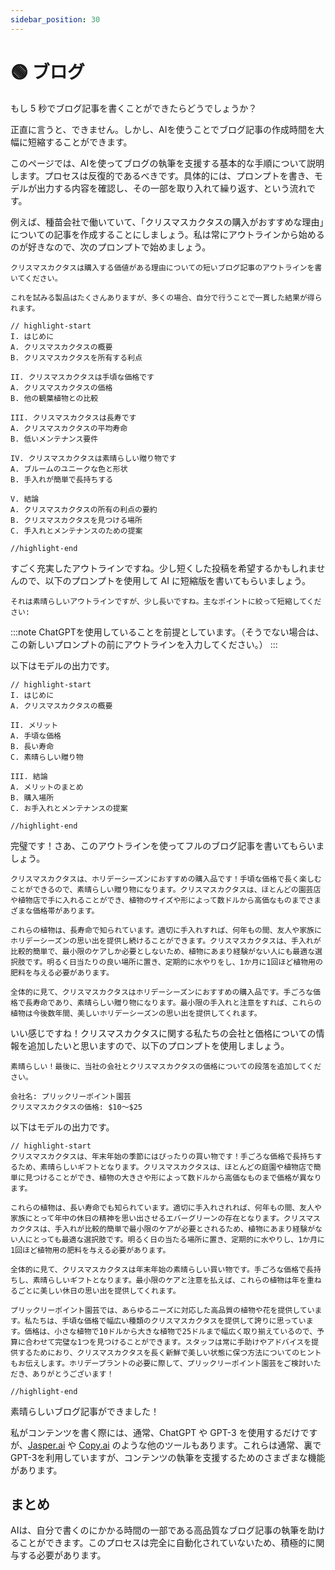 ```yaml
---
sidebar_position: 30
---
```


# 🟢 ブログ

もし 5 秒でブログ記事を書くことができたらどうでしょうか？

正直に言うと、できません。しかし、AIを使うことでブログ記事の作成時間を大幅に短縮することができます。

このページでは、AIを使ってブログの執筆を支援する基本的な手順について説明します。プロセスは反復的であるべきです。具体的には、プロンプトを書き、モデルが出力する内容を確認し、その一部を取り入れて繰り返す、という流れです。

例えば、種苗会社で働いていて、「クリスマスカクタスの購入がおすすめな理由」についての記事を作成することにしましょう。私は常にアウトラインから始めるのが好きなので、次のプロンプトで始めましょう。

```text
クリスマスカクタスは購入する価値がある理由についての短いブログ記事のアウトラインを書いてください。

これを試みる製品はたくさんありますが、多くの場合、自分で行うことで一貫した結果が得られます。

// highlight-start
I. はじめに
A. クリスマスカクタスの概要
B. クリスマスカクタスを所有する利点

II. クリスマスカクタスは手頃な価格です
A. クリスマスカクタスの価格
B. 他の観葉植物との比較

III. クリスマスカクタスは長寿です
A. クリスマスカクタスの平均寿命
B. 低いメンテナンス要件

IV. クリスマスカクタスは素晴らしい贈り物です
A. ブルームのユニークな色と形状
B. 手入れが簡単で長持ちする

V. 結論
A. クリスマスカクタスの所有の利点の要約
B. クリスマスカクタスを見つける場所
C. 手入れとメンテナンスのための提案

//highlight-end
```

すごく充実したアウトラインですね。少し短くした投稿を希望するかもしれませんので、以下のプロンプトを使用して AI に短縮版を書いてもらいましょう。

```text
それは素晴らしいアウトラインですが、少し長いですね。主なポイントに絞って短縮してください:
```

:::note
ChatGPTを使用していることを前提としています。（そうでない場合は、この新しいプロンプトの前にアウトラインを入力してください。）
:::

以下はモデルの出力です。

```text
// highlight-start
I. はじめに
A. クリスマスカクタスの概要

II. メリット
A. 手頃な価格
B. 長い寿命
C. 素晴らしい贈り物

III. 結論
A. メリットのまとめ
B. 購入場所
C. お手入れとメンテナンスの提案

//highlight-end
```

完璧です！さあ、このアウトラインを使ってフルのブログ記事を書いてもらいましょう。

```text
クリスマスカクタスは、ホリデーシーズンにおすすめの購入品です！手頃な価格で長く楽しむことができるので、素晴らしい贈り物になります。クリスマスカクタスは、ほとんどの園芸店や植物店で手に入れることができ、植物のサイズや形によって数ドルから高価なものまでさまざまな価格帯があります。

これらの植物は、長寿命で知られています。適切に手入れすれば、何年もの間、友人や家族にホリデーシーズンの思い出を提供し続けることができます。クリスマスカクタスは、手入れが比較的簡単で、最小限のケアしか必要としないため、植物にあまり経験がない人にも最適な選択肢です。明るく日当たりの良い場所に置き、定期的に水やりをし、1か月に1回ほど植物用の肥料を与える必要があります。

全体的に見て、クリスマスカクタスはホリデーシーズンにおすすめの購入品です。手ごろな価格で長寿命であり、素晴らしい贈り物になります。最小限の手入れと注意をすれば、これらの植物は今後数年間、美しいホリデーシーズンの思い出を提供してくれます。
```

いい感じですね！クリスマスカクタスに関する私たちの会社と価格についての情報を追加したいと思いますので、以下のプロンプトを使用しましょう。

```text
素晴らしい！最後に、当社の会社とクリスマスカクタスの価格についての段落を追加してください。

会社名: プリックリーポイント園芸
クリスマスカクタスの価格: $10〜$25
```

以下はモデルの出力です。

```text
// highlight-start
クリスマスカクタスは、年末年始の季節にはぴったりの買い物です！手ごろな価格で長持ちするため、素晴らしいギフトとなります。クリスマスカクタスは、ほとんどの庭園や植物店で簡単に見つけることができ、植物の大きさや形によって数ドルから高価なものまで価格が異なります。

これらの植物は、長い寿命でも知られています。適切に手入れされれば、何年もの間、友人や家族にとって年中の休日の精神を思い出させるエバーグリーンの存在となります。クリスマスカクタスは、手入れが比較的簡単で最小限のケアが必要とされるため、植物にあまり経験がない人にとっても最適な選択肢です。明るく日の当たる場所に置き、定期的に水やりし、1か月に1回ほど植物用の肥料を与える必要があります。

全体的に見て、クリスマスカクタスは年末年始の素晴らしい買い物です。手ごろな価格で長持ちし、素晴らしいギフトとなります。最小限のケアと注意を払えば、これらの植物は年を重ねるごとに美しい休日の思い出を提供してくれます。

プリックリーポイント園芸では、あらゆるニーズに対応した高品質の植物や花を提供しています。私たちは、手頃な価格で幅広い種類のクリスマスカクタスを提供して誇りに思っています。価格は、小さな植物で10ドルから大きな植物で25ドルまで幅広く取り揃えているので、予算に合わせて完璧な1つを見つけることができます。スタッフは常に手助けやアドバイスを提供するためにおり、クリスマスカクタスを長く新鮮で美しい状態に保つ方法についてのヒントもお伝えします。ホリデープラントの必要に際して、プリックリーポイント園芸をご検討いただき、ありがとうございます！

//highlight-end
```

素晴らしいブログ記事ができました！

私がコンテンツを書く際には、通常、ChatGPT や GPT-3 を使用するだけですが、[Jasper.ai](https://www.jasper.ai/) や [Copy.ai](https://www.copy.ai/) のような他のツールもあります。これらは通常、裏でGPT-3を利用していますが、コンテンツの執筆を支援するためのさまざまな機能があります。

## まとめ

AIは、自分で書くのにかかる時間の一部である高品質なブログ記事の執筆を助けることができます。このプロセスは完全に自動化されていないため、積極的に関与する必要があります。
